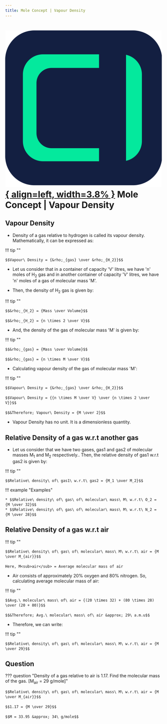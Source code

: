 ```yaml
---
title: Mole Concept | Vapour Density
---
```


# [![ChemistryEdu Logo](../../images/favicon.svg){ align=left, width=3.8% }](../../index.md)  Mole Concept | Vapour Density

## Vapour Density

* Density of a gas relative to hydrogen is called its vapour density. Mathematically, it can be expressed as:

!!! tip ""

    $$Vapour\ Density = {&rho;_{gas} \over &rho;_{H_2}}$$

* Let us consider that in a container of capacity 'V' litres, we have 'n' moles of H<sub>2</sub> gas and in another container of capacity 'V' litres, we have 'n' moles of a gas of molecular mass 'M'.

* Then, the density of H<sub>2</sub> gas is given by:

!!! tip ""

    $$&rho;_{H_2} = {Mass \over Volume}$$

    $$&rho;_{H_2} = {n \times 2 \over V}$$

* And, the density of the gas of molecular mass 'M' is given by:

!!! tip ""

    $$&rho;_{gas} = {Mass \over Volume}$$

    $$&rho;_{gas} = {n \times M \over V}$$

* Calculating vapour density of the gas of molecular mass 'M':

!!! tip ""

    $$Vapour\ Density = {&rho;_{gas} \over &rho;_{H_2}}$$

    $$Vapour\ Density = {{n \times M \over V} \over {n \times 2 \over V}}$$

    $$&Therefore; Vapour\ Density = {M \over 2}$$

* Vapour Density has no unit. It is a dimensionless quantity.

## Relative Density of a gas w.r.t another gas

* Let us consider that we have two gases, gas1 and gas2 of molecular masses M<sub>1</sub> and M<sub>2</sub> respectively.. Then, the relative density of gas1 w.r.t gas2 is given by:

!!! tip ""

    $$Relative\ density\ of\ gas1\ w.r.t\ gas2 = {M_1 \over M_2}$$

!!! example "Examples"

    * $$Relative\ density\ of\ gas\ of\ molecular\ mass\ M\ w.r.t\ O_2 = {M \over 32}$$
    * $$Relative\ density\ of\ gas\ of\ molecular\ mass\ M\ w.r.t\ N_2 = {M \over 28}$$

## Relative Density of a gas w.r.t air

!!! tip ""

    $$Relative\ density\ of\ gas\ of\ molecular\ mass\ M\ w.r.t\ air = {M \over M_{air}}$$

    Here, M<sub>air</sub> = Average molecular mass of air

* Air consists of approximately 20% oxygen and 80% nitrogen. So, calculating average molecular mass of air:

!!! tip ""

    $$Avg.\ molecular\ mass\ of\ air = {(20 \times 32) + (80 \times 28) \over (20 + 80)}$$

    $$&Therefore; Avg.\ molecular\ mass\ of\ air &approx; 29\ a.m.u$$

* Therefore, we can write:

!!! tip ""

    $$Relative\ density\ of\ gas\ of\ molecular\ mass\ M\ w.r.t\ air = {M \over 29}$$

## Question

??? question "Density of a gas relative to air is 1.17. Find the molecular mass of the gas. [M<sub>air</sub> = 29 g/mole]"

    $$Relative\ density\ of\ gas\ of\ molecular\ mass\ M\ w.r.t\ air = {M \over M_{air}}$$

    $$1.17 = {M \over 29}$$

    $$M = 33.95 &approx; 34\ g/mole$$
